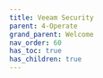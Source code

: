 ```yaml
---
title: Veeam Security
parent: 4-Operate
grand_parent: Welcome
nav_order: 60
has_toc: true
has_children: true
---
```

